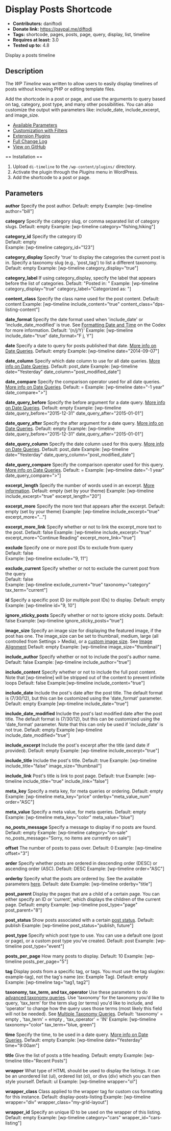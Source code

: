 # Display Posts Shortcode #

- **Contributors:** daniftodi
- **Donate link:** https://paypal.me/diftodi
- **Tags:** shortcode, pages, posts, page, query, display, list, timeline
- **Requires at least:** 3.0
- **Tested up to:** 4.8

Display a posts timeline

## Description ##

The *WP Timeline* was written to allow users to easily display timelines of posts without knowing PHP or editing template files.

Add the shortcode in a post or page, and use the arguments to query based on tag, category, post type, and many other possibilities. You can also customize the output with parameters like: include_date, include_excerpt, and image_size.

* [Available Parameters](https://github.com/daniftodi/wp-timeline/blob/master/README.md#parameters)
* [Customization with Filters](https://github.com/daniftodi/wp-timeline/wiki#customization-with-filters)
* [Extension Plugins](https://github.com/daniftodi/wp-timline/wiki#extension-plugins)
* [Full Change Log](https://github.com/daniftodi/wp-timeline/blob/master/CHANGELOG.md)
* [View on GitHub](https://github.com/daniftodi/wp-timeline)

== Installation ==

1. Upload `di-timeline` to the `/wp-content/plugins/` directory.
1. Activate the plugin through the *Plugins* menu in WordPress.
1. Add the shortcode to a post or page.

## Parameters ##

**author**
Specify the post author.
Default: empty
Example: [wp-timeline author="bill"]

**category**
Specify the category slug, or comma separated list of category slugs.
Default: empty
Example: [wp-timeline category="fishing,hiking"]

**category_id**
Specify the category ID  
Default: empty  
Example: [wp-timeline category_id="123"]

**category_display**
Specify 'true' to display the categories the current post is in. Specify a taxonomy slug (e.g., 'post_tag') to list a different taxonomy.
Default: empty
Example: [wp-timeline category_display="true"]

**category_label**
If using category_display, specify the label that appears before the list of categories.
Default: "Posted in: "
Example: [wp-timeline category_display="true" category_label="Categorized as: "]

**content_class**
Specify the class name used for the post content.
Default: content
Example: [wp-timeline include_content="true" content_class="dps-listing-content"]

**date_format**
Specify the date format used when 'include_date' or 'include_date_modified' is true. See [Formatting Date and Time](http://codex.wordpress.org/Formatting_Date_and_Time) on the Codex for more information.
Default: '(n/j/Y)'
Example: [wp-timeline include_date="true" date_format="F j, Y"]

**date**
Specify a date to query for posts published that date. [More info on Date Queries](https://github.com/billerickson/display-posts-shortcode/wiki#date-queries).
Default: empty
Example: [wp-timeline date="2014-09-07"]

**date_column**
Specify which date column to use for all date queries. [More info on Date Queries](https://github.com/billerickson/display-posts-shortcode/wiki#date-queries).
Default: post_date
Example: [wp-timeline date="Yesterday" date_column="post_modified_date"]

**date_compare**
Specify the comparison operator used for all date queries. [More info on Date Queries](https://github.com/billerickson/display-posts-shortcode/wiki#date-queries).
Default: =
Example: [wp-timeline date="-1 year" date_compare=">"]

**date_query_before**
Specify the before argument for a date query. [More info on Date Queries](https://github.com/billerickson/display-posts-shortcode/wiki#date-queries).
Default: empty
Example: [wp-timeline date_query_before="2015-12-31" date_query_after="2015-01-01"]

**date_query_after**
Specify the after argument for a date query. [More info on Date Queries](h/wiki#date-queries).
Default: empty
Example: [wp-timeline date_query_before="2015-12-31" date_query_after="2015-01-01"]

**date_query_column**
Specify the date column used for this query. [More info on Date Queries](https://github.com/daniftodi/wp-timeline/wiki#date-queries).
Default: post_date
Example: [wp-timeline date="Yesterday" date_query_column="post_modified_date"]

**date_query_compare**
Specify the comparison operator used for this query. [More info on Date Queries](https://github.com/daniftodi/wp-timeline/wiki#date-queries).
Default: =
Example: [wp-timeline date="-1 year" date_query_compare=">"]

**excerpt_length**
Specify the number of words used in an excerpt. [More information](https://github.com/daniftodi/wp-timeline/issues/110).
Default: empty (set by your theme)
Example: [wp-timeline include_excerpt="true" excerpt_length="20"]

**excerpt_more**
Specify the more text that appears after the excerpt.
Default: empty (set by your theme)
Example: [wp-timeline include_excerpt="true" excerpt_more="..."]

**excerpt_more_link**
Specify whether or not to link the excerpt_more text to the post.
Default: false
Example: [wp-timeline include_excerpt="true" excerpt_more="Continue Reading" excerpt_more_link="true"]

**exclude**
Specify one or more post IDs to exclude from query  
Default: false  
Example: [wp-timeline exclude="9, 11"]

**exclude_current**
Specify whether or not to exclude the current post from the query  
Default: false  
Example: [wp-timeline exclude_current="true" taxonomy="category" tax_term="current"]

**id**
Specify a specific post ID (or multiple post IDs) to display.
Default: empty
Example: [wp-timeline id="9, 10"]

**ignore_sticky_posts**
Specify whether or not to ignore sticky posts.
Default: false
Example: [wp-timeline ignore_sticky_posts="true"]

**image_size**
Specify an image size for displaying the featured image, if the post has one. The image_size can be set to thumbnail, medium, large (all controlled from Settings > Media), or a [custom image size](https://developer.wordpress.org/reference/functions/add_image_size/). See [Image Alignment](https://github.com/daniftodi/wp-timeline/wiki#image-alignment)
Default: empty
Example: [wp-timeline image_size="thumbnail"]

**include_author**
Specify whether or not to include the post's author name.
Default: false
Example: [wp-timeline include_author="true"]

**include_content**
Specify whether or not to include the full post content. Note that [wp-timeline] will be stripped out of the content to prevent infinite loops
Default: false
Example:[wp-timeline include_content="true"]

**include_date**
Include the post's date after the post title. The default format is (7/30/12), but this can be customized using the 'date_format' parameter.
Default: empty
Example [wp-timeline include_date="true"]

**include_date_modified**
Include the post's last modified date after the post title. The default format is (7/30/12), but this can be customized using the 'date_format' parameter. Note that this can only be used if 'include_date' is not true.
Default: empty
Example [wp-timeline include_date_modified="true"]

**include_excerpt**
Include the post's excerpt after the title (and date if provided).
Default: empty
Example: [wp-timeline include_excerpt="true"]

**include_title**
Include the post's title.
Default: true
Example: [wp-timeline include_title="false" image_size="thumbnail"]

**include_link**
Post's title is link to post page.
Default: true
Example: [wp-timeline include_title="true" include_link="false"]

**meta_key**
Specify a meta key, for meta queries or ordering.
Default: empty
Example: [wp-timeline meta_key="price" orderby="meta_value_num" order="ASC"]

**meta_value**
Specify a meta value, for meta queries.
Default: empty
Example: [wp-timeline meta_key="color" meta_value="blue"]

**no_posts_message**
Specify a message to display if no posts are found.
Default: empty
Example: [wp-timeline category="on-sale" no_posts_message="Sorry, no items are currently on sale"]

**offset**
The number of posts to pass over.
Default: 0
Example: [wp-timeline offset="3"]

**order**
Specify whether posts are ordered in descending order (DESC) or ascending order (ASC).
Default: DESC
Example: [wp-timeline order="ASC"]

**orderby**
Specify what the posts are ordered by. See the available parameters [here](http://codex.wordpress.org/Class_Reference/WP_Query#Order_.26_Orderby_Parameters).
Default: date
Example: [wp-timeline orderby="title"]

**post_parent**
Display the pages that are a child of a certain page. You can either specify an ID or 'current', which displays the children of the current page.
Default: empty
Example: [wp-timeline post_type="page" post_parent="8"]

**post_status**
Show posts associated with a certain [post status](http://codex.wordpress.org/Class_Reference/WP_Query#Status_Parameters).
Default: publish
Example: [wp-timeline post_status="publish, future"]

**post_type**
Specify which post type to use. You can use a default one (post or page), or a custom post type you've created.
Default: post
Example: [wp-timeline post_type="event"]

**posts_per_page**
How many posts to display.
Default: 10
Example: [wp-timeline posts_per_page="5"]

**tag**
Display posts from a specific tag, or tags. You must use the tag slug(ex: example-tag), not the tag's name (ex: Example Tag).
Default: empty
Example: [wp-timeline tag="tag1, tag2"]

**taxonomy, tax_term, and tax_operator**
Use these parameters to do [advanced taxonomy queries](http://codex.wordpress.org/Class_Reference/WP_Query#Taxonomy_Parameters). Use 'taxonomy' for the taxonomy you'd like to query, 'tax_term' for the term slug (or terms) you'd like to include, and 'operator' to change how the query uses those terms (most likely this field will not be needed). See [Multiple Taxonomy Queries](https://github.com/daniftodi/wp-timeline/wiki#multiple-taxonomy-queries).
Default: 'taxonomy' = empty , 'tax_term' = empty , 'tax_operator' = 'IN'
Example: [wp-timeline taxonomy="color" tax_term="blue, green"]

**time**
Specify the time, to be used in a date query. [More info on Date Queries](https://github.com/daniftodi/wp-timeline/wiki#date-queries).
Default: empty
Example: [wp-timeline date="Yesterday" time="9:00am"]

**title**
Give the list of posts a title heading.
Default: empty
Example: [wp-timeline title="Recent Posts"]

**wrapper**
What type of HTML should be used to display the listings. It can be an unordered list (ul), ordered list (ol), or divs (div) which you can then style yourself.
Default: ul
Example: [wp-timeline wrapper="ol"]

**wrapper_class**
Class applied to the wrapper tag for custom css formatting for this instance.
Default: display-posts-listing
Example: [wp-timeline wrapper="div" wrapper_class="my-grid-layout"]

**wrapper_id**
Specify an unique ID to be used on the wrapper of this listing.
Default: empty
Example: [wp-timeline category="cars" wrapper_id="cars-listing"]

